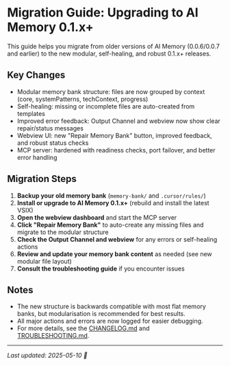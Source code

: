 # Migration Guide: Upgrading to AI Memory 0.1.x+

This guide helps you migrate from older versions of AI Memory (0.0.6/0.0.7 and earlier) to the new modular, self-healing, and robust 0.1.x+ releases.

## Key Changes

-   Modular memory bank structure: files are now grouped by context (core, systemPatterns, techContext, progress)
-   Self-healing: missing or incomplete files are auto-created from templates
-   Improved error feedback: Output Channel and webview now show clear repair/status messages
-   Webview UI: new "Repair Memory Bank" button, improved feedback, and robust status checks
-   MCP server: hardened with readiness checks, port failover, and better error handling

## Migration Steps

1. **Backup your old memory bank** (`memory-bank/` and `.cursor/rules/`)
2. **Install or upgrade to AI Memory 0.1.x+** (rebuild and install the latest VSIX)
3. **Open the webview dashboard** and start the MCP server
4. **Click "Repair Memory Bank"** to auto-create any missing files and migrate to the modular structure
5. **Check the Output Channel and webview** for any errors or self-healing actions
6. **Review and update your memory bank content** as needed (see new modular file layout)
7. **Consult the troubleshooting guide** if you encounter issues

## Notes

-   The new structure is backwards compatible with most flat memory banks, but modularisation is recommended for best results.
-   All major actions and errors are now logged for easier debugging.
-   For more details, see the [CHANGELOG.md](./CHANGELOG.md) and [TROUBLESHOOTING.md](./TROUBLESHOOTING.md).

---

_Last updated: 2025-05-10 🐹_
